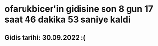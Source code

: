 # ofarukbicer'in gidisine son 8 gun 17 saat 46 dakika 53 saniye kaldi

## Gidis tarihi: 30.09.2022 :(